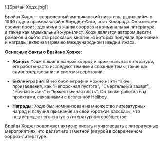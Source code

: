 ![[Брайан Ходж.jpg]]

Брайан Ходж — современный американский писатель, родившийся в 1960 году и проживающий в Боулдер-Сити, штат Колорадо. Он известен своими произведениями в жанрах хоррор и криминальная литература, а также как музыкальный журналист. Ходж является автором десяти романов и около ста рассказов, многие из которых получили признание и награды, включая Премию Международной Гильдии Ужаса.

**Основные факты о Брайане Ходже:**

- **Жанры**: Ходж пишет в жанрах хоррор и криминальная литература, его работы часто исследуют темные и сложные темы, такие как самопожертвование и системы верований.

- **Библиография**: В его библиографии можно найти такие произведения, как "Непорочная пустота", "Смертельный захват", "Ночная жизнь" и "Божественная плоть". Он также работал над проектами, связанными с вселенной Hellboy.

- **Награды**: Ходж был номинирован на множество литературных наград и получил признание за свои короткие рассказы, что подтверждает его статус в литературном сообществе.

Брайан Ходж продолжает активно писать и участвовать в литературных мероприятиях, что делает его заметной фигурой в современном хоррор-литературе.